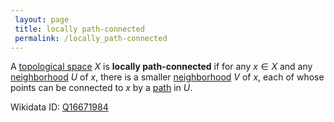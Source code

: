 ```yaml
---
 layout: page
 title: locally path-connected
 permalink: /locally_path-connected
---
```

A [topological space](https://defsmath.github.io/DefsMath/topological_space) $X$ is **locally path-connected** if for any $x\in X$ and any [neighborhood](https://defsmath.github.io/DefsMath/neighborhood) $U$ of $x$, there is a smaller [neighborhood](https://defsmath.github.io/DefsMath/neighborhood) $V$ of $x$, each of whose points can be connected to $x$ by a [path](https://defsmath.github.io/DefsMath/path) in $U$.

Wikidata ID: [Q16671984](https://www.wikidata.org/wiki/Q16671984)